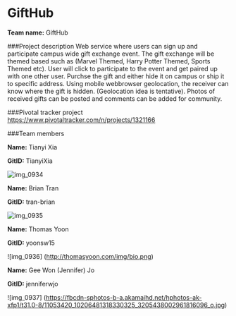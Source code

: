 # GiftHub
**Team name:** GiftHub

###Project description
Web service where users can sign up and participate campus wide gift exchange event. The gift exchange will be themed based such as (Marvel Themed, Harry Potter Themed, Sports Themed etc). User will click to participate to the event and get paired up with one other user. Purchse the gift and either hide it on campus or ship it to specific address. Using mobile webbrowser geolocation, the receiver can know where the gift is hidden. (Geolocation idea is tentative).
Photos of received gifts can be posted and comments can be added for community. 

###Pivotal tracker project
https://www.pivotaltracker.com/n/projects/1321166

###Team members

**Name:** Tianyi Xia

**GitID:** TianyiXia

![img_0934](https://cloud.githubusercontent.com/assets/6821107/7172407/42958ed8-e39c-11e4-8adb-fd086e3a605c.JPG)

**Name:** Brian Tran

**GitID:** tran-brian

![img_0935](https://scontent-sjc.xx.fbcdn.net/hphotos-xpf1/v/t34.0-12/11158085_822805571128562_1585364637_n.jpg?oh=9f23371e56c2c8eb6e060b94bd6257e0&oe=55328ACA)


**Name:** Thomas Yoon

**GitID:** yoonsw15

![img_0936] (http://thomasyoon.com/img/bio.png)


**Name:** Gee Won (Jennifer) Jo

**GitID:** jenniferwjo

![img_0937] (https://fbcdn-sphotos-b-a.akamaihd.net/hphotos-ak-xfp1/t31.0-8/11053420_10206481318330325_3205438002961816096_o.jpg)
